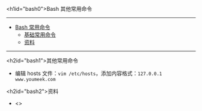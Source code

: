 <h1id="bash0">Bash 其他常用命令</h1>

------

* [Bash 常用命令](#bash0)
	 * [基础常用命令](#bash1)
	 * [资料](#bash2)

------

<h2id="bash1">其他常用命令</h2>

- 编辑 hosts 文件：`vim /etc/hosts`，添加内容格式：`127.0.0.1 www.youmeek.com`


<h2id="bash2">资料</h2>

- <>
